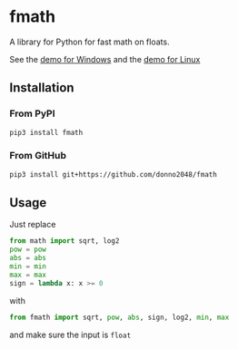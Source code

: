 # fmath

A library for Python for fast math on floats.

See the [demo for Windows](./test-windows.ipynb) and the [demo for Linux](./test-linux.ipynb)

## Installation

### From PyPI

```sh
pip3 install fmath
```

### From GitHub

```sh
pip3 install git+https://github.com/donno2048/fmath
```

## Usage

Just replace

```py
from math import sqrt, log2
pow = pow
abs = abs
min = min
max = max
sign = lambda x: x >= 0
```

with

```py
from fmath import sqrt, pow, abs, sign, log2, min, max
```

and make sure the input is `float`
